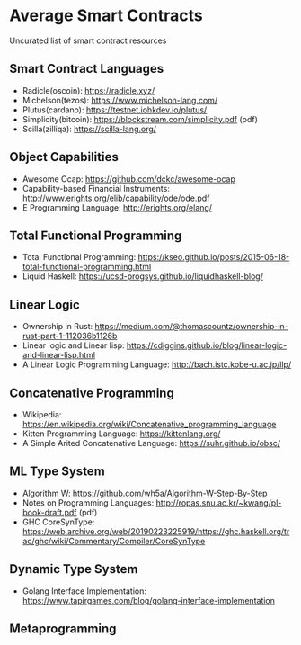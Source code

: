 # Average Smart Contracts

Uncurated list of smart contract resources

## Smart Contract Languages

* Radicle(oscoin): https://radicle.xyz/
* Michelson(tezos): https://www.michelson-lang.com/
* Plutus(cardano): https://testnet.iohkdev.io/plutus/
* Simplicity(bitcoin): https://blockstream.com/simplicity.pdf (pdf)
* Scilla(zilliqa): https://scilla-lang.org/

## Object Capabilities

* Awesome Ocap: https://github.com/dckc/awesome-ocap
* Capability-based Financial Instruments: http://www.erights.org/elib/capability/ode/ode.pdf
* E Programming Language: http://erights.org/elang/

## Total Functional Programming

* Total Functional Programming: https://kseo.github.io/posts/2015-06-18-total-functional-programming.html
* Liquid Haskell: https://ucsd-progsys.github.io/liquidhaskell-blog/

## Linear Logic

* Ownership in Rust: https://medium.com/@thomascountz/ownership-in-rust-part-1-112036b1126b
* Linear logic and Linear lisp: https://cdiggins.github.io/blog/linear-logic-and-linear-lisp.html
* A Linear Logic Programming Language: http://bach.istc.kobe-u.ac.jp/llp/

## Concatenative Programming

* Wikipedia: https://en.wikipedia.org/wiki/Concatenative_programming_language
* Kitten Programming Language: https://kittenlang.org/
* A Simple Arited Concatenative Language: https://suhr.github.io/obsc/

## ML Type System

* Algorithm W: https://github.com/wh5a/Algorithm-W-Step-By-Step
* Notes on Programming Languages: http://ropas.snu.ac.kr/~kwang/pl-book-draft.pdf (pdf)
* GHC CoreSynType: https://web.archive.org/web/20190223225919/https://ghc.haskell.org/trac/ghc/wiki/Commentary/Compiler/CoreSynType

## Dynamic Type System

* Golang Interface Implementation: https://www.tapirgames.com/blog/golang-interface-implementation

## Metaprogramming
